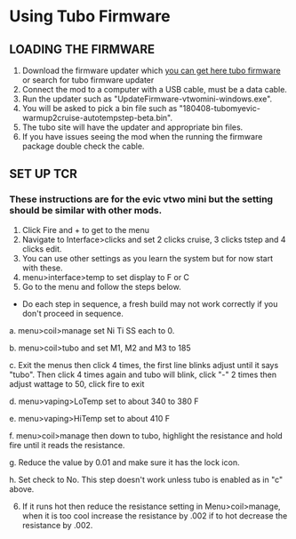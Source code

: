 # Using Tubo Firmware

## LOADING THE FIRMWARE
1. Download the firmware updater which [you can get here tubo firmware](http://tubo.lamart.ch/) or search for tubo firmware updater 
2. Connect the mod to a computer with a USB cable, must be a data cable. 
3. Run the updater such as "UpdateFirmware-vtwomini-windows.exe". 
4. You will be asked to pick a bin file such as "180408-tubomyevic-warmup2cruise-autotempstep-beta.bin". 
5. The tubo site will have the updater and appropriate bin files. 
6. If you have issues seeing the mod when the running the firmware package double check the cable.

## SET UP TCR
### These instructions are for the evic vtwo mini but the setting should be similar with other mods.
 
1. Click Fire and + to get to the menu
2. Navigate to Interface>clicks and set 2 clicks cruise, 3 clicks tstep and 4 clicks edit. 
3. You can use other settings as you learn the system but for now start with these.
4. menu>interface>temp to set display to F or C
5. Go to the menu and follow the steps below. 
  
  - Do each step in sequence, a fresh build may not work correctly if you don't proceed in sequence.
  
a. menu>coil>manage set Ni Ti SS each to 0.

b. menu>coil>tubo and set M1, M2 and M3 to 185

c. Exit the menus then click 4 times, the first line blinks adjust until it says "tubo". Then click 4 times again and tubo will blink, click "-" 2 times then adjust wattage to 50, click fire to exit

d. menu>vaping>LoTemp set to about 340 to 380 F

e. menu>vaping>HiTemp set to about 410 F

f. menu>coil>manage then down to tubo, highlight the resistance and hold fire until it reads the resistance. 

g. Reduce the value by 0.01 and make sure it has the lock icon. 

h. Set check to No. This step doesn't work unless tubo is enabled as in "c" above.

6. If it runs hot then reduce the resistance setting in Menu>coil>manage, when it is too cool increase the resistance by .002 if to hot decrease the resistance by .002.
